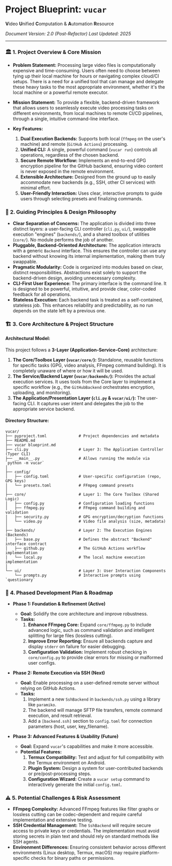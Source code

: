 # **Project Blueprint: `vucar`**
**V**ideo **U**nified **C**omputation & **A**utomation **R**esource

*Document Version: 2.0 (Post-Refactor)*
*Last Updated: 2025*

---

### 🏛️ **1. Project Overview & Core Mission**

*   **Problem Statement:** Processing large video files is computationally expensive and time-consuming. Users often need to choose between tying up their local machine for hours or navigating complex cloud/CI setups. There is a need for a unified tool that can manage and delegate these heavy tasks to the most appropriate environment, whether it's the local machine or a powerful remote executor.

*   **Mission Statement:** To provide a flexible, backend-driven framework that allows users to seamlessly execute video processing tasks on different environments, from local machines to remote CI/CD pipelines, through a single, intuitive command-line interface.

*   **Key Features:**
    1.  **Dual Execution Backends:** Supports both local (`ffmpeg` on the user's machine) and remote (`GitHub Actions`) processing.
    2.  **Unified CLI:** A single, powerful command (`vucar run`) controls all operations, regardless of the chosen backend.
    3.  **Secure Remote Workflow:** Implements an end-to-end GPG encryption pipeline for the GitHub backend, ensuring video content is never exposed in the remote environment.
    4.  **Extensible Architecture:** Designed from the ground up to easily accommodate new backends (e.g., SSH, other CI services) with minimal effort.
    5.  **User-Friendly Interaction:** Uses clear, interactive prompts to guide users through selecting presets and finalizing commands.

### 🧭 **2. Guiding Principles & Design Philosophy**

*   **Clear Separation of Concerns:** The application is divided into three distinct layers: a user-facing CLI controller (`cli.py`, `ui/`), swappable execution "engines" (`backends/`), and a shared toolbox of utilities (`core/`). No module performs the job of another.
*   **Pluggable, Backend-Oriented Architecture:** The application interacts with a generic `Backend` interface. This ensures the controller can use any backend without knowing its internal implementation, making them truly swappable.
*   **Pragmatic Modularity:** Code is organized into modules based on clear, distinct responsibilities. Abstractions exist solely to support the backend-driven design, avoiding unnecessary complexity.
*   **CLI-First User Experience:** The primary interface is the command line. It is designed to be powerful, intuitive, and provide clear, color-coded feedback for all operations.
*   **Stateless Execution:** Each backend task is treated as a self-contained, stateless job. This enhances reliability and predictability, as no run depends on the state left by a previous one.

### 🏗️ **3. Core Architecture & Project Structure**

#### **Architectural Model:**

This project follows a **3-Layer (Application-Service-Core)** architecture:
1.  **The Core/Toolbox Layer (`vucar/core/`):** Standalone, reusable functions for specific tasks (GPG, video analysis, FFmpeg command building). It is completely unaware of where or how it will be used.
2.  **The Service/Backend Layer (`vucar/backends/`):** Provides the actual execution services. It uses tools from the Core layer to implement a specific workflow (e.g., the `GitHubBackend` orchestrates encryption, uploading, and monitoring).
3.  **The Application/Presentation Layer (`cli.py` & `vucar/ui/`):** The user-facing CLI. It captures user intent and delegates the job to the appropriate service backend.

#### **Directory Structure:**

```
vucar/
├── pyproject.toml              # Project dependencies and metadata
├── README.md
├── vucar blueprint.md
├── cli.py                      # Layer 3: The Application Controller (Typer CLI)
├── __main__.py                 # Allows running the module via `python -m vucar`
│
├── config/
│   ├── config.toml             # User-specific configuration (repo, GPG keys)
│   └── presets.toml            # FFmpeg command presets
│
├── core/                       # Layer 1: The Core Toolbox (Shared Logic)
│   ├── config.py               # Configuration loading functions
│   ├── ffmpeg.py               # FFmpeg command building and validation
│   ├── security.py             # GPG encryption/decryption functions
│   └── video.py                # Video file analysis (size, metadata)
│
├── backends/                   # Layer 2: The Execution Engines (Backends)
│   ├── base.py                 # Defines the abstract "Backend" interface contract
│   ├── github.py               # The GitHub Actions workflow implementation
│   └── local.py                # The local machine execution implementation
│
└── ui/                         # Layer 3: User Interaction Components
    └── prompts.py              # Interactive prompts using `questionary`
```

### 🚀 **4. Phased Development Plan & Roadmap**

*   **Phase 1: Foundation & Refinement (Active)**
    *   **Goal:** Solidify the core architecture and improve robustness.
    *   **Tasks:**
        1.  **Enhance FFmpeg Core:** Expand `core/ffmpeg.py` to include advanced logic, such as command validation and intelligent splitting for large files (lossless cutting).
        2.  **Improve Error Reporting:** Ensure all backends capture and display `stderr` on failure for easier debugging.
        3.  **Configuration Validation:** Implement robust checking in `core/config.py` to provide clear errors for missing or malformed user configs.

*   **Phase 2: Remote Execution via SSH (Next)**
    *   **Goal:** Enable processing on a user-defined remote server without relying on GitHub Actions.
    *   **Tasks:**
        1.  Implement a new `SshBackend` in `backends/ssh.py` using a library like `paramiko`.
        2.  The backend will manage SFTP file transfers, remote command execution, and result retrieval.
        3.  Add a `[backend.ssh]` section to `config.toml` for connection parameters (host, user, key_filename).

*   **Phase 3: Advanced Features & Usability (Future)**
    *   **Goal:** Expand `vucar`'s capabilities and make it more accessible.
    *   **Potential Features:**
        1.  **Termux Compatibility:** Test and adjust for full compatibility with the Termux environment on Android.
        2.  **Plugin System:** Design a system for user-contributed backends or pre/post-processing steps.
        3.  **Configuration Wizard:** Create a `vucar setup` command to interactively generate the initial `config.toml`.

### ⚠️ **5. Potential Challenges & Risk Assessment**

*   **FFmpeg Complexity:** Advanced FFmpeg features like filter graphs or lossless cutting can be codec-dependent and require careful implementation and extensive testing.
*   **SSH Credential Management:** The `SshBackend` will require secure access to private keys or credentials. The implementation must avoid storing secrets in plain text and should rely on standard methods like SSH agents.
*   **Environment Differences:** Ensuring consistent behavior across different environments (Linux desktop, Termux, macOS) may require platform-specific checks for binary paths or permissions.